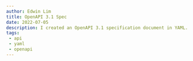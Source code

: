 ```yaml
---
author: Edwin Lim
title: OpenAPI 3.1 Spec
date: 2022-07-05
description: I created an OpenAPI 3.1 specification document in YAML.
tags:
 - api
 - yaml
 - openapi 
---
```

